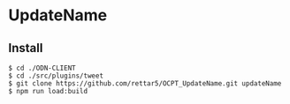 # UpdateName
## Install

```
$ cd ./ODN-CLIENT
$ cd ./src/plugins/tweet
$ git clone https://github.com/rettar5/OCPT_UpdateName.git updateName
$ npm run load:build
```
